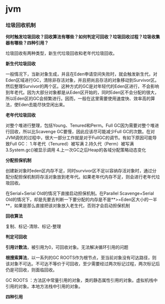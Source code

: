 # jvm

### 垃圾回收机制

**何时触发垃圾回收？回收算法有哪些？如何判定可回收？垃圾回收过程？垃圾收集器有哪些？四种引用？**

垃圾回收有两种类型，新生代垃圾回收和老年代垃圾回收。

**新生代垃圾回收**

一般情况下，当新对象生成，并且在Eden申请空间失败时，就会触发新生代，对Eden区域进行GC，清除非存活对象，并且把尚且存活的对象移动到Survivor区。然后整理Survivor的两个区。这种方式的GC是对年轻代的Eden区进行，不会影响到年老代。因为大部分对象都是从Eden区开始的，同时Eden区不会分配的很大，所以Eden区的GC会频繁进行。因而，一般在这里需要使用速度快、效率高的算法，使Eden去能尽快空闲出来。

**老年代垃圾回收**

对整个堆进行整理，包括Young、Tenured和Perm。Full GC因为需要对整个堆进行回收，所以比Scavenge GC要慢，因此应该尽可能减少Full GC的次数。在对JVM调优的过程中，很大一部分工作就是对于FullGC的调节。有如下原因可能导致Full GC：
1.年老代（Tenured）被写满
2.持久代（Perm）被写满
3.System.gc()被显示调用
4.上一次GC之后Heap的各域分配策略动态变化

**分配担保机制**

创建新对象时eden区内存不足，同时survivor区不足以容纳存活对象时，通过分配分配担保机制将存活对象放到老年代。如果老年代内存不足，则会进行老年代垃圾回收。

在Serial+Serial Old的情况下直接启动担保机制。在Parallel Scavenge+Serial Old的情况下，却是先要去判断一下要分配的内存是不是**>=Eden区大小的一半**，如果是那么直接把该对象放入老生代，否则才会启动担保机制

**回收算法**

复制、标记-清除、标记-整理

**判定可回收**

**引用计数法**，被引用为0，可回收对象。无法解决循环引用的问题

**根搜索算法**，以一系列的GC  ROOTS作为根节点，至当前对象没有可达路径，则该对象不可达。不可达不等价于可回收，至少需要经过两次标记过程，两次标记后仍是可回收，则面临回收。

GC  ROOTS ：方法区中常量引用的对象，类的静态属性引用的对象。虚拟机栈中引用的对象。本地方法栈中引用的对象。

**四种引用**

